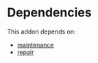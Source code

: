 # Dependencies

This addon depends on:

- [maintenance](../../odoo-bringout-oca-ocb-maintenance)
- [repair](../../odoo-bringout-oca-ocb-repair)
